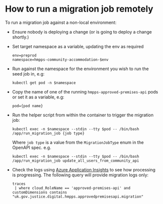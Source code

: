 # How to run a migration job remotely

To run a migration job against a non-local environment:

- Ensure nobody is deploying a change (or is going to deploy a change shortly.)

- Set target namespace as a variable, updating the env as required
  ```
  env=preprod
  namespace=hmpps-community-accommodation-$env
  ```

- Run against the namespace for the environment you wish to run the seed job in, e.g:
  ```
  kubectl get pod -n $namespace
  ```
  
- Copy the name of one of the running `hmpps-approved-premises-api` pods or set it as a variable, e.g:
  ```
  pod={pod name}
  ```

- Run the helper script from within the container to trigger the migration job:
  ```
  kubectl exec -n $namespace --stdin --tty $pod -- /bin/bash
  /app/run_migration_job {job type}
  ```
  Where `job type` is a value from the `MigrationJobType` enum in the OpenAPI spec.  e.g.
  ```
  kubectl exec -n $namespace --stdin --tty $pod -- /bin/bash
  /app/run_migration_job update_all_users_from_community_api
  ```

- Check the logs using [Azure Application Insights](https://dsdmoj.atlassian.net/wiki/spaces/AP/pages/4154196024/Viewing+and+Tailing+Kubernetes+logs) to see how processing is progressing. The following query will provide migration logs only:
  ```
  traces
   | where cloud_RoleName == 'approved-premises-api' and customDimensions contains "uk.gov.justice.digital.hmpps.approvedpremisesapi.migration"
   ```

